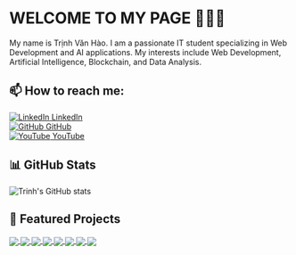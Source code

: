# WELCOME TO MY PAGE 👋👋👋

My name is Trịnh Văn Hào. I am a passionate IT student specializing in Web Development and AI applications. My interests include Web Development, Artificial Intelligence, Blockchain, and Data Analysis.

## 📫 How to reach me:

[![LinkedIn](https://i.stack.imgur.com/gVE0j.png) LinkedIn](https://www.linkedin.com/in/trinh-van-hao/)  
[![GitHub](https://i.stack.imgur.com/tskMh.png) GitHub](https://github.com/Trinhvhao/)  
[![YouTube](https://github.com/vietnh1009/introduction/blob/main/Youtube.png) YouTube](https://www.youtube.com/channel/your-youtube-channel) <!-- Thay bằng link YouTube của bạn nếu có -->

## 📊 GitHub Stats

![Trinh's GitHub stats](https://github-readme-stats.vercel.app/api?username=Trinhvhao&show_icons=true&theme=tokyonight&hide=contribs,prs,issues)

## 🚀 Featured Projects

<a href="https://github.com/Trinhvhao/SecureChat">
  <img align="center" src="https://github-readme-stats.vercel.app/api/pin/?username=Trinhvhao&repo=SecureChat&theme=radical" />
</a>
<a href="https://github.com/Trinhvhao/YOLO-Based-Drowsiness-Detection-System-for-Road-Safety">
  <img align="center" src="https://github-readme-stats.vercel.app/api/pin/?username=Trinhvhao&repo=YOLO-Based-Drowsiness-Detection-System-for-Road-Safety&theme=merko" />
</a>
<a href="https://github.com/Trinhvhao/secure-file-transfer">
  <img align="center" src="https://github-readme-stats.vercel.app/api/pin/?username=Trinhvhao&repo=secure-file-transfer&theme=gruvbox" />
</a>
<a href="https://github.com/Trinhvhao/BigData-Realty-Trends">
  <img align="center" src="https://github-readme-stats.vercel.app/api/pin/?username=Trinhvhao&repo=BigData-Realty-Trends&theme=dark" />
</a>
<a href="https://github.com/Trinhvhao/Weather_App_Flutter">
  <img align="center" src="https://github-readme-stats.vercel.app/api/pin/?username=Trinhvhao&repo=Weather_App_Flutter&theme=onedark" />
</a>
<a href="https://github.com/Trinhvhao/AspNetCore_SportStore">
  <img align="center" src="https://github-readme-stats.vercel.app/api/pin/?username=Trinhvhao&repo=AspNetCore_SportStore&theme=cobalt" />
</a>
<a href="https://github.com/Trinhvhao/BlockChain_RecordHealthcare">
  <img align="center" src="https://github-readme-stats.vercel.app/api/pin/?username=Trinhvhao&repo=BlockChain_RecordHealthcare&theme=synthwave" />
</a>
<a href="https://github.com/Trinhvhao/NLP-Sentiment">
  <img align="center" src="https://github-readme-stats.vercel.app/api/pin/?username=Trinhvhao&repo=NLP-Sentiment&theme=highcontrast" />
</a>
